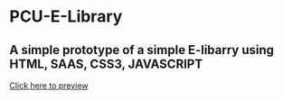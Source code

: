 # PCU-E-Library

## A simple prototype of a simple E-libarry using HTML, SAAS, CSS3, JAVASCRIPT
[Click here to preview](https://lazy-code-x01.github.io/PCU-E-Library/)

